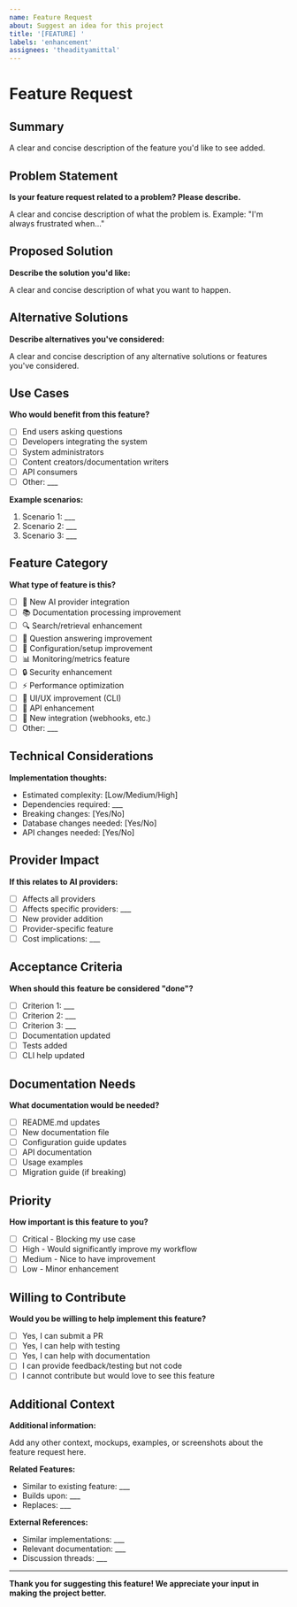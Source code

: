 ```yaml
---
name: Feature Request
about: Suggest an idea for this project
title: '[FEATURE] '
labels: 'enhancement'
assignees: 'theadityamittal'
---
```


# Feature Request

## Summary

A clear and concise description of the feature you'd like to see added.

## Problem Statement

**Is your feature request related to a problem? Please describe.**

A clear and concise description of what the problem is. 
Example: "I'm always frustrated when..."

## Proposed Solution

**Describe the solution you'd like:**

A clear and concise description of what you want to happen.

## Alternative Solutions

**Describe alternatives you've considered:**

A clear and concise description of any alternative solutions or features you've considered.

## Use Cases

**Who would benefit from this feature?**

- [ ] End users asking questions
- [ ] Developers integrating the system
- [ ] System administrators
- [ ] Content creators/documentation writers
- [ ] API consumers
- [ ] Other: ___

**Example scenarios:**

1. Scenario 1: ___
2. Scenario 2: ___
3. Scenario 3: ___

## Feature Category

**What type of feature is this?**

- [ ] 🤖 New AI provider integration
- [ ] 📚 Documentation processing improvement
- [ ] 🔍 Search/retrieval enhancement
- [ ] 💬 Question answering improvement
- [ ] 🔧 Configuration/setup improvement
- [ ] 📊 Monitoring/metrics feature
- [ ] 🔒 Security enhancement
- [ ] ⚡ Performance optimization
- [ ] 🎨 UI/UX improvement (CLI)
- [ ] 🔌 API enhancement
- [ ] 📱 New integration (webhooks, etc.)
- [ ] Other: ___

## Technical Considerations

**Implementation thoughts:**

- Estimated complexity: [Low/Medium/High]
- Dependencies required: ___
- Breaking changes: [Yes/No]
- Database changes needed: [Yes/No]
- API changes needed: [Yes/No]

## Provider Impact

**If this relates to AI providers:**

- [ ] Affects all providers
- [ ] Affects specific providers: ___
- [ ] New provider addition
- [ ] Provider-specific feature
- [ ] Cost implications: ___

## Acceptance Criteria

**When should this feature be considered "done"?**

- [ ] Criterion 1: ___
- [ ] Criterion 2: ___
- [ ] Criterion 3: ___
- [ ] Documentation updated
- [ ] Tests added
- [ ] CLI help updated

## Documentation Needs

**What documentation would be needed?**

- [ ] README.md updates
- [ ] New documentation file
- [ ] Configuration guide updates
- [ ] API documentation
- [ ] Usage examples
- [ ] Migration guide (if breaking)

## Priority

**How important is this feature to you?**

- [ ] Critical - Blocking my use case
- [ ] High - Would significantly improve my workflow
- [ ] Medium - Nice to have improvement
- [ ] Low - Minor enhancement

## Willing to Contribute

**Would you be willing to help implement this feature?**

- [ ] Yes, I can submit a PR
- [ ] Yes, I can help with testing
- [ ] Yes, I can help with documentation
- [ ] I can provide feedback/testing but not code
- [ ] I cannot contribute but would love to see this feature

## Additional Context

**Additional information:**

Add any other context, mockups, examples, or screenshots about the feature request here.

**Related Features:**
- Similar to existing feature: ___
- Builds upon: ___
- Replaces: ___

**External References:**
- Similar implementations: ___
- Relevant documentation: ___
- Discussion threads: ___

---

**Thank you for suggesting this feature! We appreciate your input in making the project better.**